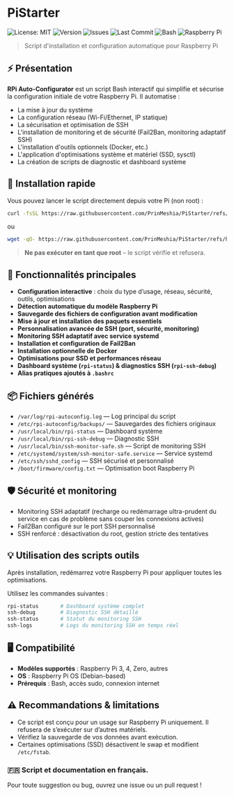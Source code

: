 # PiStarter

![License: MIT](https://img.shields.io/badge/License-MIT-yellow.svg)
![Version](https://img.shields.io/badge/version-1.0.0-blue)
![Issues](https://img.shields.io/github/issues/PrinMeshia/PiStarter)
![Last Commit](https://img.shields.io/github/last-commit/PrinMeshia/PiStarter)
![Bash](https://img.shields.io/badge/script-bash-1f425f.svg)
![Raspberry Pi](https://img.shields.io/badge/Raspberry%20Pi-supported-green?logo=raspberry-pi)

> Script d'installation et configuration automatique pour Raspberry Pi

## ⚡ Présentation

**RPi Auto-Configurator** est un script Bash interactif qui simplifie et sécurise la configuration initiale de votre Raspberry Pi. Il automatise :
- La mise à jour du système
- La configuration réseau (Wi-Fi/Ethernet, IP statique)
- La sécurisation et optimisation de SSH
- L'installation de monitoring et de sécurité (Fail2Ban, monitoring adaptatif SSH)
- L'installation d'outils optionnels (Docker, etc.)
- L'application d'optimisations système et matériel (SSD, sysctl)
- La création de scripts de diagnostic et dashboard système

## 🚀 Installation rapide

Vous pouvez lancer le script directement depuis votre Pi (non root) :

```bash
curl -fsSL https://raw.githubusercontent.com/PrinMeshia/PiStarter/refs/heads/main/rpi-config.sh | bash
```
ou
```bash
wget -qO- https://raw.githubusercontent.com/PrinMeshia/PiStarter/refs/heads/main/rpi-config.sh | bash
```

> **Ne pas exécuter en tant que root** – le script vérifie et refusera.

## 📝 Fonctionnalités principales

- **Configuration interactive** : choix du type d’usage, réseau, sécurité, outils, optimisations
- **Détection automatique du modèle Raspberry Pi**
- **Sauvegarde des fichiers de configuration avant modification**
- **Mise à jour et installation des paquets essentiels**
- **Personnalisation avancée de SSH (port, sécurité, monitoring)**
- **Monitoring SSH adaptatif avec service systemd**
- **Installation et configuration de Fail2Ban**
- **Installation optionnelle de Docker**
- **Optimisations pour SSD et performances réseau**
- **Dashboard système (`rpi-status`) & diagnostics SSH (`rpi-ssh-debug`)**
- **Alias pratiques ajoutés à `.bashrc`**

## 📦 Fichiers générés

- `/var/log/rpi-autoconfig.log` — Log principal du script
- `/etc/rpi-autoconfig/backups/` — Sauvegardes des fichiers originaux
- `/usr/local/bin/rpi-status` — Dashboard système
- `/usr/local/bin/rpi-ssh-debug` — Diagnostic SSH
- `/usr/local/bin/ssh-monitor-safe.sh` — Script de monitoring SSH
- `/etc/systemd/system/ssh-monitor-safe.service` — Service systemd
- `/etc/ssh/sshd_config` — SSH sécurisé et personnalisé
- `/boot/firmware/config.txt` — Optimisation boot Raspberry Pi

## 🛡️ Sécurité et monitoring

- Monitoring SSH adaptatif (recharge ou redémarrage ultra-prudent du service en cas de problème sans couper les connexions actives)
- Fail2Ban configuré sur le port SSH personnalisé
- SSH renforcé : désactivation du root, gestion stricte des tentatives

## 💡 Utilisation des scripts outils

Après installation, redémarrez votre Raspberry Pi pour appliquer toutes les optimisations.

Utilisez les commandes suivantes :

```bash
rpi-status       # Dashboard système complet
ssh-debug        # Diagnostic SSH détaillé
ssh-status       # Statut du monitoring SSH
ssh-logs         # Logs du monitoring SSH en temps réel
```

## 🖥️ Compatibilité

- **Modèles supportés** : Raspberry Pi 3, 4, Zero, autres
- **OS** : Raspberry Pi OS (Debian-based)
- **Prérequis** : Bash, accès sudo, connexion internet

## ⚠️ Recommandations & limitations

- Ce script est conçu pour un usage sur Raspberry Pi uniquement. Il refusera de s’exécuter sur d’autres matériels.
- Vérifiez la sauvegarde de vos données avant exécution.
- Certaines optimisations (SSD) désactivent le swap et modifient `/etc/fstab`.


### 🇫🇷 Script et documentation en français.  
Pour toute suggestion ou bug, ouvrez une issue ou un pull request !
